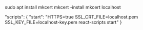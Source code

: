 sudo apt install mkcert
mkcert -install
mkcert localhost

"scripts": {
"start": "HTTPS=true SSL_CRT_FILE=localhost.pem SSL_KEY_FILE=localhost-key.pem react-scripts start"
}